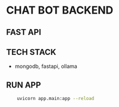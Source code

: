 # CHAT BOT BACKEND

## FAST API

## TECH STACK
- mongodb, fastapi, ollama

## RUN APP
```bash
    uvicorn app.main:app --reload
```